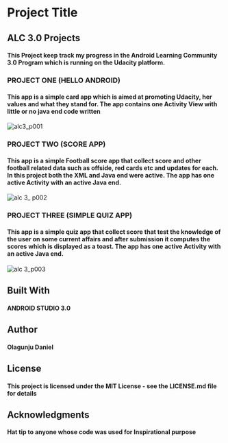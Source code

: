 
# Project Title
## ALC 3.0 Projects

#### This Project keep track my progress in the Android Learning Community 3.0 Program which is running on the Udacity platform.

### PROJECT ONE (HELLO ANDROID)
#### This app is a simple card app which is aimed at promoting Udacity, her values and what they stand for. The app contains one Activity View with little or no java end code written
![alc3_p001](https://user-images.githubusercontent.com/26861798/40879561-eacf6974-6699-11e8-8793-cb24e957c369.png)


### PROJECT TWO (SCORE APP)
#### This app is a simple Football score app that collect score and other football related data  such as offside, red cards etc and updates for each. In this project both the XML and Java end were active. The app has one active Activity with an active Java end.
![alc 3_ p002](https://user-images.githubusercontent.com/26861798/40879577-3d077a2e-669a-11e8-8670-f54f6c8f888a.gif)

### PROJECT THREE (SIMPLE QUIZ APP)
#### This app is a simple quiz app that collect score that test the knowledge of the user on some current affairs and after submission it computes the scores which is displayed as a toast. The app has one active Activity with an active Java end.
![alc 3_p003](https://user-images.githubusercontent.com/26861798/41255225-be2c3296-6dbd-11e8-8679-da51e6f0b451.gif)
## Built With
#### ANDROID STUDIO 3.0 


## Author
#### Olagunju Daniel


## License
#### This project is licensed under the MIT License - see the LICENSE.md file for details

## Acknowledgments
#### Hat tip to anyone whose code was used for Inspirational purpose
